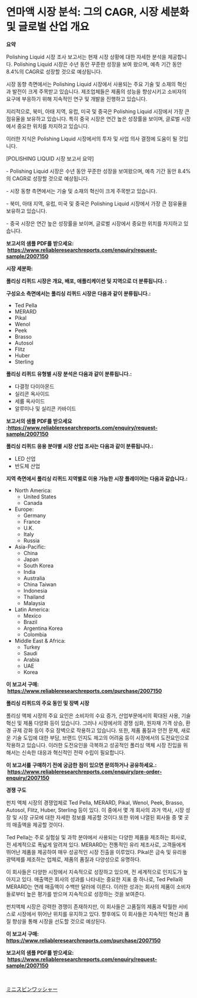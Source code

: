 <p><h1>연마액 시장 분석: 그의 CAGR, 시장 세분화 및 글로벌 산업 개요</h1></p><p><strong>요약</strong></p>
<p><p>Polishing Liquid 시장 조사 보고서는 현재 시장 상황에 대한 자세한 분석을 제공합니다. Polishing Liquid 시장은 수년 동안 꾸준한 성장을 보여 왔으며, 예측 기간 동안 8.4%의 CAGR로 성장할 것으로 예상됩니다.</p><p>시장 동향 측면에서는 Polishing Liquid 시장에서 사용되는 주요 기술 및 소재의 혁신과 발전이 크게 주목받고 있습니다. 제조업체들은 제품의 성능을 향상시키고 소비자의 요구에 부응하기 위해 지속적인 연구 및 개발을 진행하고 있습니다.</p><p>지리적으로, 북미, 아태 지역, 유럽, 미국 및 중국은 Polishing Liquid 시장에서 가장 큰 점유율을 보유하고 있습니다. 특히 중국 시장은 연간 높은 성장률을 보이며, 글로벌 시장에서 중요한 위치를 차지하고 있습니다.</p><p>이러한 지식은 Polishing Liquid 시장에서의 투자 및 사업 의사 결정에 도움이 될 것입니다.</p><p>[POLISHING LIQUID 시장 보고서 요약]</p><p>- Polishing Liquid 시장은 수년 동안 꾸준한 성장을 보여왔으며, 예측 기간 동안 8.4%의 CAGR로 성장할 것으로 예상됩니다.</p><p>- 시장 동향 측면에서는 기술 및 소재의 혁신이 크게 주목받고 있습니다.</p><p>- 북미, 아태 지역, 유럽, 미국 및 중국은 Polishing Liquid 시장에서 가장 큰 점유율을 보유하고 있습니다.</p><p>- 중국 시장은 연간 높은 성장률을 보이며, 글로벌 시장에서 중요한 위치를 차지하고 있습니다.</p></p>
<p><strong>보고서의 샘플 PDF를 받으세요: &nbsp;<a href="https://www.reliableresearchreports.com/enquiry/request-sample/2007150">https://www.reliableresearchreports.com/enquiry/request-sample/2007150</a></strong></p>
<p><strong>시장 세분화:</strong></p>
<p><strong> 폴리싱 리퀴드 시장은 개요, 배포, 애플리케이션 및 지역으로 더 분류됩니다. :</strong></p>
<p><strong>구성요소 측면에서는 폴리싱 리퀴드 시장은 다음과 같이 분류됩니다.:</strong></p>
<p><ul><li>Ted Pella</li><li>MERARD</li><li>Pikal</li><li>Wenol</li><li>Peek</li><li>Brasso</li><li>Autosol</li><li>Flitz</li><li>Huber</li><li>Sterling</li></ul></p>
<p><strong> 폴리싱 리퀴드 유형별 시장 분석은 다음과 같이 분류됩니다.:</strong></p>
<p><ul><li>다결정 다이아몬드</li><li>실리콘 옥사이드</li><li>세륨 옥사이드</li><li>알루미나 및 실리콘 카바이드</li></ul></p>
<p><strong>보고서의 샘플 PDF를 받으세요 :<a href="https://www.reliableresearchreports.com/enquiry/request-sample/2007150">https://www.reliableresearchreports.com/enquiry/request-sample/2007150</a></strong></p>
<p><strong> 폴리싱 리퀴드 응용 분야별 시장 산업 조사는 다음과 같이 분류됩니다.:</strong></p>
<p><ul><li>LED 산업</li><li>반도체 산업</li></ul></p>
<p><strong>지역 측면에서 폴리싱 리퀴드 지역별로 이용 가능한 시장 플레이어는 다음과 같습니다.:</strong></p>
<p><ul>
    <li>
        North America:
        <ul>
            <li>United States</li>
            <li>Canada</li>
        </ul>
    </li>
    <li>
        Europe:
        <ul>
            <li>Germany</li>
            <li>France</li>
            <li>U.K.</li>
            <li>Italy</li>
            <li>Russia</li>
        </ul>
    </li>
    <li>
        Asia-Pacific:
        <ul>
            <li>China</li>
            <li>Japan</li>
            <li>South Korea</li>
            <li>India</li>
            <li>Australia</li>
            <li>China Taiwan</li>
            <li>Indonesia</li>
            <li>Thailand</li>
            <li>Malaysia</li>
        </ul>
    </li>
    <li>
        Latin America:
        <ul>
            <li>Mexico</li>
            <li>Brazil</li>
            <li>Argentina Korea</li>
            <li>Colombia</li>
        </ul>
    </li>
    <li>
        Middle East & Africa:
        <ul>
            <li>Turkey</li>
            <li>Saudi</li>
            <li>Arabia</li>
            <li>UAE</li>
            <li>Korea</li>
        </ul>
    </li>
    </ul></p>
<p><strong>이 보고서 구매: &nbsp;<a href="https://www.reliableresearchreports.com/purchase/2007150">https://www.reliableresearchreports.com/purchase/2007150</a></strong></p>
<p><strong>폴리싱 리퀴드의 주요 동인 및 장벽 시장</strong></p>
<p><p>폴리싱 액체 시장의 주요 요인은 소비자의 수요 증가, 산업부문에서의 확대된 사용, 기술 혁신 및 제품 다양화 등이 있습니다. 그러나 시장에서의 경쟁 심화, 원자재 가격 상승, 환경 규제 강화 등이 주요 장벽으로 작용하고 있습니다. 또한, 제품 품질과 안전 문제, 새로운 기술 도입에 대한 부담, 브랜드 인지도 제고의 어려움 등이 시장에서의 도전요인으로 작용하고 있습니다. 이러한 도전요인을 극복하고 성공적인 폴리싱 액체 시장 진입을 위해서는 신속한 대응과 혁신적인 전략 수립이 필요합니다.</p></p>
<p><strong>이 보고서를 구매하기 전에 궁금한 점이 있으면 문의하거나 공유하세요.: &nbsp;<a href="https://www.reliableresearchreports.com/enquiry/pre-order-enquiry/2007150">https://www.reliableresearchreports.com/enquiry/pre-order-enquiry/2007150</a></strong></p>
<p><strong>경쟁 구도</strong></p>
<p><p>펀치 액체 시장의 경쟁업체로 Ted Pella, MERARD, Pikal, Wenol, Peek, Brasso, Autosol, Flitz, Huber, Sterling 등이 있다. 이 중에서 몇 개 회사의 과거 역사, 시장 성장 및 시장 규모에 대한 자세한 정보를 제공할 것이다.또한 위에 나열된 회사들 중 몇 곳의 매출액을 제공할 것이다.</p><p>Ted Pella는 주로 실험실 및 과학 분야에서 사용되는 다양한 제품을 제조하는 회사로, 전 세계적으로 폭넓게 알려져 있다. MERARD는 전통적인 유리 제조사로, 고객들에게 뛰어난 제품을 제공하여 매우 성공적인 시장 진출을 이루었다. Pikal은 금속 및 유리용 광택제를 제조하는 업체로, 제품의 품질과 다양성으로 유명하다.</p><p>이 회사들은 다양한 시장에서 지속적으로 성장하고 있으며, 전 세계적으로 인지도가 높아지고 있다. 매출액은 회사의 성과를 나타내는 중요한 지표 중 하나로, Ted Pella와 MERARD는 연례 매출액이 수백만 달러에 이른다. 이러한 성과는 회사의 제품이 소비자들로부터 높은 평가를 받으며 지속적으로 성장하는 것을 보여준다.</p><p>펀치액체 시장은 강력한 경쟁이 존재하지만, 이 회사들은 고품질의 제품과 탁월한 서비스로 시장에서 뛰어난 위치를 유지하고 있다. 향후에도 이 회사들은 지속적인 혁신과 품질 향상을 통해 시장을 선도할 것으로 예상된다.</p></p>
<p><strong>이 보고서 구매: &nbsp; <a href="https://www.reliableresearchreports.com/purchase/2007150">https://www.reliableresearchreports.com/purchase/2007150</a></strong></p>
<p><strong>보고서의 샘플 PDF를 받으세요: &nbsp;<a href="https://www.reliableresearchreports.com/enquiry/request-sample/2007150">https://www.reliableresearchreports.com/enquiry/request-sample/2007150</a></strong><strong></strong></p>
<p>&nbsp;</p>
<p><p><a href="https://github.com/oafhukehf4709715/Market-Research-Report-List-1/blob/main/87088589719.md">ミニスピンワッシャー</a></p></p>